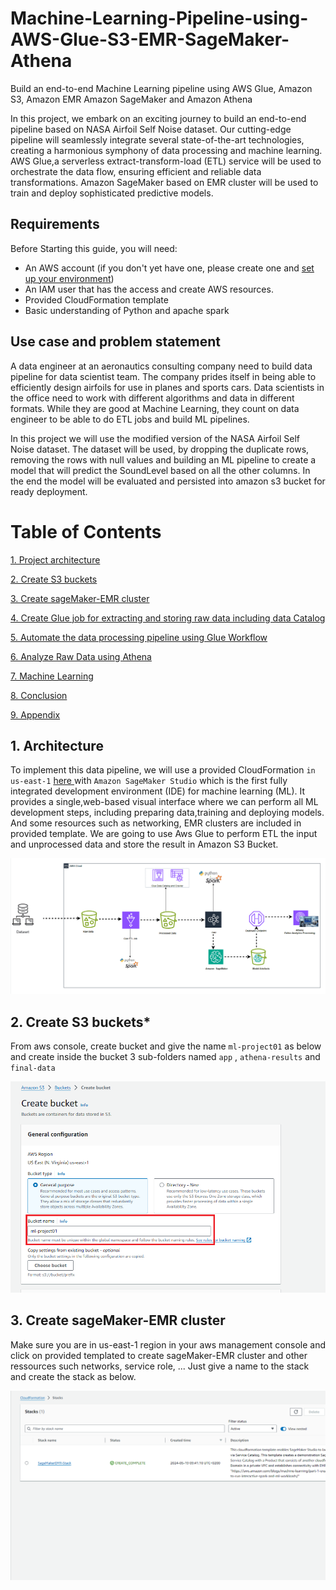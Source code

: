 # Machine-Learning-Pipeline-using-AWS-Glue-S3-EMR-SageMaker-Athena
 Build an end-to-end Machine Learning pipeline using AWS Glue, Amazon S3, Amazon EMR Amazon SageMaker and Amazon Athena


In this project, we embark on an exciting journey to build an end-to-end pipeline based on NASA Airfoil Self Noise  dataset.
Our cutting-edge pipeline will seamlessly integrate several state-of-the-art technologies, creating a harmonious symphony of data processing and machine learning. AWS Glue,a serverless extract-transform-load (ETL) service will be used to orchestrate the data flow, ensuring efficient and reliable data transformations. Amazon SageMaker based on EMR cluster will be used to train and deploy sophisticated predictive models.




## Requirements

Before Starting this guide, you will need:

- An AWS account (if you don't yet have one, please create one and [set up your environment](https://aws.amazon.com/getting-started/guides/setup-environment/))
- An IAM user that has the access and create AWS resources.
- Provided CloudFormation template
- Basic understanding of Python and apache spark 


## Use case and problem statement
A data engineer at an aeronautics consulting company need to build data pipeline for data scientist team. The company prides itself in being able to efficiently design airfoils for use in planes and sports cars. Data scientists in the office need to work with different algorithms and data in different formats. While they are good at Machine Learning, they count on data engineer to be able to do ETL jobs and build ML pipelines. 

In this project we will use the modified version of the NASA Airfoil Self Noise dataset. The dataset will be used, by dropping the duplicate rows, removing the rows with null values and building an ML pipeline to create a model that will predict the SoundLevel based on all the other columns. In the end the model will be evaluated and persisted into amazon s3 bucket for ready deployment.




Table of Contents
=================
[1. Project architecture](#project-architecture)

[2. Create S3 buckets ](#create-s3-buckets)

[3. Create sageMaker-EMR cluster ](#create-sageMaker-EMR-cluster)

[4. Create Glue job for extracting and storing raw data including data Catalog](#create-glue-job-for-extracting-and-storing-raw-data)

[5. Automate the data processing pipeline using Glue Workflow ](#automate-the-data-processing-pipeline-using-glue-workflowoptional)

[6. Analyze Raw Data using Athena ](#analyze-raw-data-using-athena.)

[7. Machine Learning  ](#machine-learning)


[8. Conclusion ](#conclusion)

[9. Appendix ](#appendix)


## 1. Architecture

To implement this data pipeline, we will use a provided CloudFormation `in us-east-1` [here ](https://us-east-1.console.aws.amazon.com/cloudformation/home?region=us-east-1#/stacks/quickcreate?templateURL=https://aws-blogs-artifacts-public.s3.amazonaws.com/artifacts/astra-m4-sagemaker/end-to-end/CFN-SagemakerEMRNoAuthProductWithStudio-v3.yaml) 
 with `Amazon SageMaker Studio` which is the first fully integrated development environment (IDE) for machine learning (ML). It provides a single,web-based visual interface where we can perform all ML development steps, including preparing data,training and deploying models. And some resources such as networking, EMR clusters are included in provided template. We are going to use Aws Glue to perform ETL the input and unprocessed data  and store the result in Amazon S3 Bucket.


<img src="images/predicting-Nasa-airfoil-architure.gif" > 


## 2. Create S3 buckets*

From aws console, create bucket and give the name `ml-project01` as below and create inside the bucket 3 sub-folders named `app` , `athena-results` and `final-data`

<img src="images/create-bucket.png" > 

## 3. Create sageMaker-EMR cluster

Make sure you are in us-east-1 region in your aws management console and click on provided templated to create sageMaker-EMR cluster and other ressources such networks, service role, ...
Just give a name to the stack and create the stack as below.

<img src="images/Created-stack.png" > 